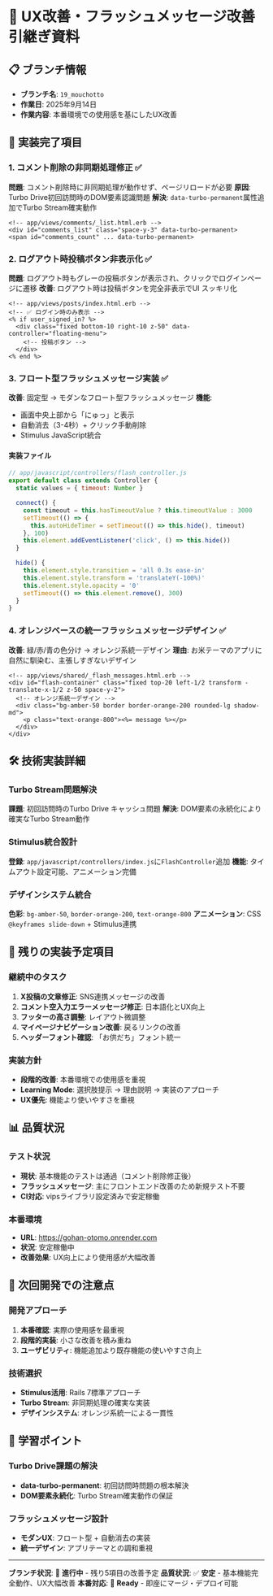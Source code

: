 # 🎨 UX改善・フラッシュメッセージ改善 引継ぎ資料

## 📋 **ブランチ情報**
- **ブランチ名**: `19_mouchotto`
- **作業日**: 2025年9月14日
- **作業内容**: 本番環境での使用感を基にしたUX改善

## 🎯 **実装完了項目**

### **1. コメント削除の非同期処理修正** ✅
**問題**: コメント削除時に非同期処理が動作せず、ページリロードが必要
**原因**: Turbo Drive初回訪問時のDOM要素認識問題
**解決**: `data-turbo-permanent`属性追加でTurbo Stream確実動作

```erb
<!-- app/views/comments/_list.html.erb -->
<div id="comments_list" class="space-y-3" data-turbo-permanent>
<span id="comments_count" ... data-turbo-permanent>
```

### **2. ログアウト時投稿ボタン非表示化** ✅
**問題**: ログアウト時もグレーの投稿ボタンが表示され、クリックでログインページに遷移
**改善**: ログアウト時は投稿ボタンを完全非表示でUI スッキリ化

```erb
<!-- app/views/posts/index.html.erb -->
<!-- ✅ ログイン時のみ表示 -->
<% if user_signed_in? %>
  <div class="fixed bottom-10 right-10 z-50" data-controller="floating-menu">
    <!-- 投稿ボタン -->
  </div>
<% end %>
```

### **3. フロート型フラッシュメッセージ実装** ✅
**改善**: 固定型 → モダンなフロート型フラッシュメッセージ
**機能**:
- 画面中央上部から「にゅっ」と表示
- 自動消去（3-4秒）+ クリック手動削除
- Stimulus JavaScript統合

#### **実装ファイル**
```javascript
// app/javascript/controllers/flash_controller.js
export default class extends Controller {
  static values = { timeout: Number }

  connect() {
    const timeout = this.hasTimeoutValue ? this.timeoutValue : 3000
    setTimeout(() => {
      this.autoHideTimer = setTimeout(() => this.hide(), timeout)
    }, 100)
    this.element.addEventListener('click', () => this.hide())
  }

  hide() {
    this.element.style.transition = 'all 0.3s ease-in'
    this.element.style.transform = 'translateY(-100%)'
    this.element.style.opacity = '0'
    setTimeout(() => this.element.remove(), 300)
  }
}
```

### **4. オレンジベースの統一フラッシュメッセージデザイン** ✅
**改善**: 緑/赤/青の色分け → オレンジ系統一デザイン
**理由**: お米テーマのアプリに自然に馴染む、主張しすぎないデザイン

```erb
<!-- app/views/shared/_flash_messages.html.erb -->
<div id="flash-container" class="fixed top-20 left-1/2 transform -translate-x-1/2 z-50 space-y-2">
  <!-- オレンジ系統一デザイン -->
  <div class="bg-amber-50 border border-orange-200 rounded-lg shadow-md">
    <p class="text-orange-800"><%= message %></p>
  </div>
</div>
```

## 🛠️ **技術実装詳細**

### **Turbo Stream問題解決**
**課題**: 初回訪問時のTurbo Drive キャッシュ問題
**解決**: DOM要素の永続化により確実なTurbo Stream動作

### **Stimulus統合設計**
**登録**: `app/javascript/controllers/index.js`に`FlashController`追加
**機能**: タイムアウト設定可能、アニメーション完備

### **デザインシステム統合**
**色彩**: `bg-amber-50`, `border-orange-200`, `text-orange-800`
**アニメーション**: CSS `@keyframes slide-down` + Stimulus連携

## 🎯 **残りの実装予定項目**

### **継続中のタスク**
1. **X投稿の文章修正**: SNS連携メッセージの改善
2. **コメント空入力エラーメッセージ修正**: 日本語化とUX向上
3. **フッターの高さ調整**: レイアウト微調整
4. **マイページナビゲーション改善**: 戻るリンクの改善
5. **ヘッダーフォント確認**: 「お供だち」フォント統一

### **実装方針**
- **段階的改善**: 本番環境での使用感を重視
- **Learning Mode**: 選択肢提示 → 理由説明 → 実装のアプローチ
- **UX優先**: 機能より使いやすさを重視

## 📊 **品質状況**

### **テスト状況**
- **現状**: 基本機能のテストは通過（コメント削除修正後）
- **フラッシュメッセージ**: 主にフロントエンド改善のため新規テスト不要
- **CI対応**: vipsライブラリ設定済みで安定稼働

### **本番環境**
- **URL**: https://gohan-otomo.onrender.com
- **状況**: 安定稼働中
- **改善効果**: UX向上により使用感が大幅改善

## 🚀 **次回開発での注意点**

### **開発アプローチ**
1. **本番確認**: 実際の使用感を最重視
2. **段階的実装**: 小さな改善を積み重ね
3. **ユーザビリティ**: 機能追加より既存機能の使いやすさ向上

### **技術選択**
- **Stimulus活用**: Rails 7標準アプローチ
- **Turbo Stream**: 非同期処理の確実な実装
- **デザインシステム**: オレンジ系統一による一貫性

## 📝 **学習ポイント**

### **Turbo Drive課題の解決**
- **data-turbo-permanent**: 初回訪問時問題の根本解決
- **DOM要素永続化**: Turbo Stream確実動作の保証

### **フラッシュメッセージ設計**
- **モダンUX**: フロート型 + 自動消去の実装
- **統一デザイン**: アプリテーマとの調和重視

---

**ブランチ状況**: 🔄 **進行中** - 残り5項目の改善予定
**品質状況**: ✅ **安定** - 基本機能完全動作、UX大幅改善
**本番対応**: 🚀 **Ready** - 即座にマージ・デプロイ可能

